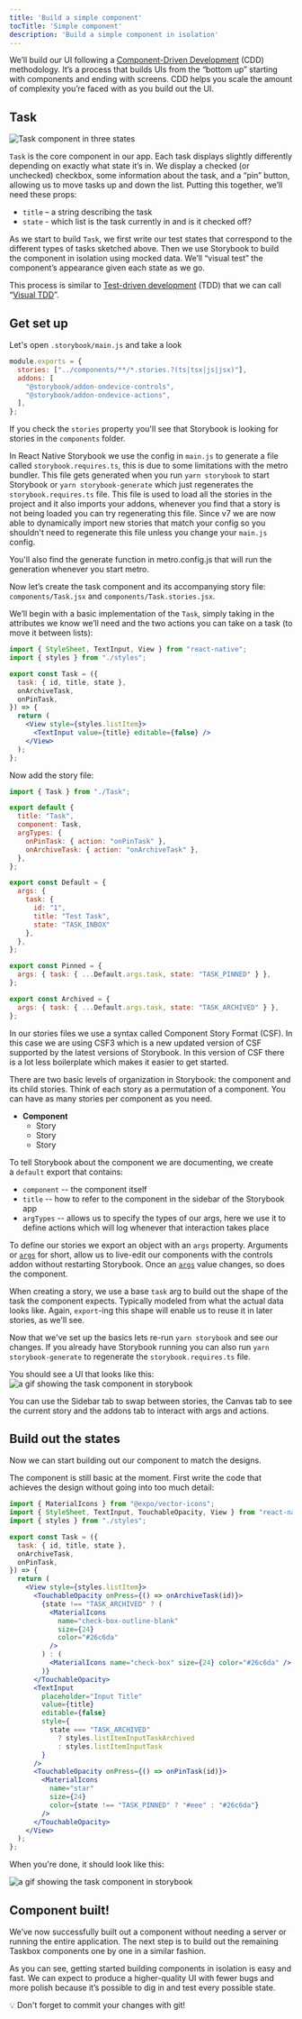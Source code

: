 ```yaml
---
title: 'Build a simple component'
tocTitle: 'Simple component'
description: 'Build a simple component in isolation'
---
```


We’ll build our UI following a [Component-Driven Development](https://www.componentdriven.org/) (CDD) methodology. It’s a process that builds UIs from the “bottom up” starting with components and ending with screens. CDD helps you scale the amount of complexity you’re faced with as you build out the UI.

## Task

![Task component in three states](/intro-to-storybook/task-states-learnstorybook.png)

`Task` is the core component in our app. Each task displays slightly differently depending on exactly what state it’s in. We display a checked (or unchecked) checkbox, some information about the task, and a “pin” button, allowing us to move tasks up and down the list. Putting this together, we’ll need these props:

- `title` – a string describing the task
- `state` - which list is the task currently in and is it checked off?

As we start to build `Task`, we first write our test states that correspond to the different types of tasks sketched above. Then we use Storybook to build the component in isolation using mocked data. We’ll “visual test” the component’s appearance given each state as we go.

This process is similar to [Test-driven development](https://en.wikipedia.org/wiki/Test-driven_development) (TDD) that we can call “[Visual TDD](https://www.chromatic.com/blog/visual-test-driven-development)”.

## Get set up

Let's open `.storybook/main.js` and take a look

```js:title=.storybook/main.js
module.exports = {
  stories: ["../components/**/*.stories.?(ts|tsx|js|jsx)"],
  addons: [
    "@storybook/addon-ondevice-controls",
    "@storybook/addon-ondevice-actions",
  ],
};
```

If you check the `stories` property you'll see that Storybook is looking for stories in the `components` folder.

In React Native Storybook we use the config in `main.js` to generate a file called `storybook.requires.ts`, this is due to some limitations with the metro bundler. This file gets generated when you run `yarn storybook` to start Storybook or `yarn storybook-generate` which just regenerates the `storybook.requires.ts` file. This file is used to load all the stories in the project and it also imports your addons, whenever you find that a story is not being loaded you can try regenerating this file. Since v7 we are now able to dynamically import new stories that match your config so you shouldn't need to regenerate this file unless you change your `main.js` config.

You'll also find the generate function in metro.config.js that will run the generation whenever you start metro.

Now let’s create the task component and its accompanying story file: `components/Task.jsx` and `components/Task.stories.jsx`.

We’ll begin with a basic implementation of the `Task`, simply taking in the attributes we know we’ll need and the two actions you can take on a task (to move it between lists):

```jsx:title=components/Task.jsx
import { StyleSheet, TextInput, View } from "react-native";
import { styles } from "./styles";

export const Task = ({
  task: { id, title, state },
  onArchiveTask,
  onPinTask,
}) => {
  return (
    <View style={styles.listItem}>
      <TextInput value={title} editable={false} />
    </View>
  );
};
```

Now add the story file:

```jsx:title=components/Task.stories.jsx
import { Task } from "./Task";

export default {
  title: "Task",
  component: Task,
  argTypes: {
    onPinTask: { action: "onPinTask" },
    onArchiveTask: { action: "onArchiveTask" },
  },
};

export const Default = {
  args: {
    task: {
      id: "1",
      title: "Test Task",
      state: "TASK_INBOX"
    },
  },
};

export const Pinned = {
  args: { task: { ...Default.args.task, state: "TASK_PINNED" } },
};

export const Archived = {
  args: { task: { ...Default.args.task, state: "TASK_ARCHIVED" } },
};
```

In our stories files we use a syntax called Component Story Format (CSF). In this case we are using CSF3 which is a new updated version of CSF supported by the latest versions of Storybook. In this version of CSF there is a lot less boilerplate which makes it easier to get started.

There are two basic levels of organization in Storybook: the component and its child stories. Think of each story as a permutation of a component. You can have as many stories per component as you need.

- **Component**
  - Story
  - Story
  - Story

To tell Storybook about the component we are documenting, we create a `default` export that contains:

- `component` -- the component itself
- `title` -- how to refer to the component in the sidebar of the Storybook app
- `argTypes` -- allows us to specify the types of our args, here we use it to define actions which will log whenever that interaction takes place

To define our stories we export an object with an `args` property. Arguments or [`args`](https://storybook.js.org/docs/react/writing-stories/args) for short, allow us to live-edit our components with the controls addon without restarting Storybook. Once an [`args`](https://storybook.js.org/docs/react/writing-stories/args) value changes, so does the component.

When creating a story, we use a base `task` arg to build out the shape of the task the component expects. Typically modeled from what the actual data looks like. Again, `export`-ing this shape will enable us to reuse it in later stories, as we'll see.

Now that we've set up the basics lets re-run `yarn storybook` and see our changes. If you already have Storybook running you can also run `yarn storybook-generate` to regenerate the `storybook.requires.ts` file.

You should see a UI that looks like this:
![a gif showing the task component in storybook](/intro-to-storybook/react-native-task-component.gif)

You can use the Sidebar tab to swap between stories, the Canvas tab to see the current story and the addons tab to interact with args and actions.

## Build out the states

Now we can start building out our component to match the designs.

The component is still basic at the moment. First write the code that achieves the design without going into too much detail:

```jsx:title=components/Task.jsx
import { MaterialIcons } from "@expo/vector-icons";
import { StyleSheet, TextInput, TouchableOpacity, View } from "react-native";
import { styles } from "./styles";

export const Task = ({
  task: { id, title, state },
  onArchiveTask,
  onPinTask,
}) => {
  return (
    <View style={styles.listItem}>
      <TouchableOpacity onPress={() => onArchiveTask(id)}>
        {state !== "TASK_ARCHIVED" ? (
          <MaterialIcons
            name="check-box-outline-blank"
            size={24}
            color="#26c6da"
          />
        ) : (
          <MaterialIcons name="check-box" size={24} color="#26c6da" />
        )}
      </TouchableOpacity>
      <TextInput
        placeholder="Input Title"
        value={title}
        editable={false}
        style={
          state === "TASK_ARCHIVED"
            ? styles.listItemInputTaskArchived
            : styles.listItemInputTask
        }
      />
      <TouchableOpacity onPress={() => onPinTask(id)}>
        <MaterialIcons
          name="star"
          size={24}
          color={state !== "TASK_PINNED" ? "#eee" : "#26c6da"}
        />
      </TouchableOpacity>
    </View>
  );
};
```

When you're done, it should look like this:

![a gif showing the task component in storybook](/intro-to-storybook/react-native-task-component-completed.gif)

## Component built!

We’ve now successfully built out a component without needing a server or running the entire application. The next step is to build out the remaining Taskbox components one by one in a similar fashion.

As you can see, getting started building components in isolation is easy and fast. We can expect to produce a higher-quality UI with fewer bugs and more polish because it’s possible to dig in and test every possible state.

<div class="aside">
💡 Don't forget to commit your changes with git!
</div>
